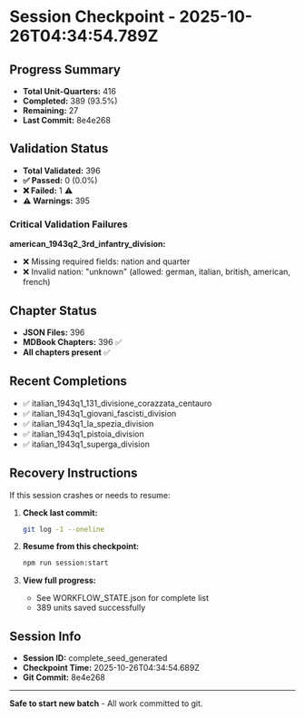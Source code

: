 # Session Checkpoint - 2025-10-26T04:34:54.789Z

## Progress Summary

- **Total Unit-Quarters:** 416
- **Completed:** 389 (93.5%)
- **Remaining:** 27
- **Last Commit:** 8e4e268

## Validation Status

- **Total Validated:** 396
- **✅ Passed:** 0 (0.0%)
- **❌ Failed:** 1 ⚠️
- **⚠️ Warnings:** 395

### Critical Validation Failures

**american_1943q2_3rd_infantry_division:**
  - ❌ Missing required fields: nation and quarter
  - ❌ Invalid nation: "unknown" (allowed: german, italian, british, american, french)

## Chapter Status

- **JSON Files:** 396
- **MDBook Chapters:** 396 ✅
- **All chapters present** ✅

## Recent Completions

- ✅ italian_1943q1_131_divisione_corazzata_centauro
- ✅ italian_1943q1_giovani_fascisti_division
- ✅ italian_1943q1_la_spezia_division
- ✅ italian_1943q1_pistoia_division
- ✅ italian_1943q1_superga_division

## Recovery Instructions

If this session crashes or needs to resume:

1. **Check last commit:**
   ```bash
   git log -1 --oneline
   ```

2. **Resume from this checkpoint:**
   ```bash
   npm run session:start
   ```

3. **View full progress:**
   - See WORKFLOW_STATE.json for complete list
   - 389 units saved successfully

## Session Info

- **Session ID:** complete_seed_generated
- **Checkpoint Time:** 2025-10-26T04:34:54.689Z
- **Git Commit:** 8e4e268

---

**Safe to start new batch** - All work committed to git.
